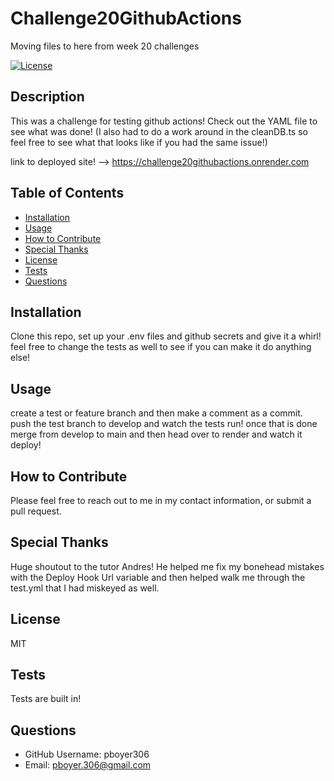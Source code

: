 # Challenge20GithubActions
Moving files to here from week 20 challenges

[![License](https://img.shields.io/badge/License-MIT-blue.svg)](https://opensource.org/licenses/MIT)
## Description

This was a challenge for testing github actions! Check out the YAML file to see what was done! (I also had to do a work around in the cleanDB.ts so feel free to see what that looks like if you had the same issue!)

link to deployed site! --> https://challenge20githubactions.onrender.com

## Table of Contents

- [Installation](#installation)
- [Usage](#usage)
- [How to Contribute](#how-to-contribute)
- [Special Thanks](#special-thanks)
- [License](#license)
- [Tests](#tests)
- [Questions](#questions)

## Installation

Clone this repo, set up your .env files and github secrets and give it a whirl! feel free to change the tests as well to see if you can make it do anything else!

## Usage

create a test or feature branch and then make a comment as a commit. push the test branch to develop and watch the tests run! once that is done merge from develop to main and then head over to render and watch it deploy!

## How to Contribute

Please feel free to reach out to me in my contact information, or submit a pull request.

## Special Thanks
Huge shoutout to the tutor Andres! He helped me fix my bonehead mistakes with the Deploy Hook Url variable and then helped walk me through the test.yml that I had miskeyed as well.

## License

MIT

## Tests

Tests are built in!

## Questions

- GitHub Username: pboyer306
- Email: pboyer.306@gmail.com
